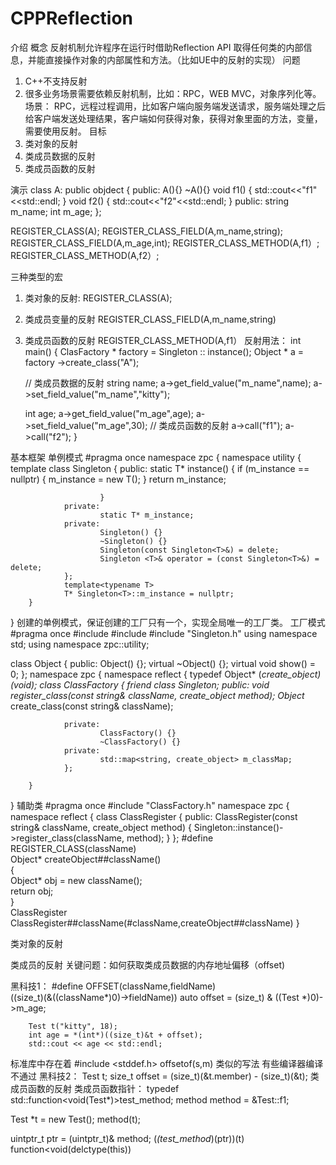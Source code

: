 # CPPReflection
介绍
概念
反射机制允许程序在运行时借助Reflection API 取得任何类的内部信息，并能直接操作对象的内部属性和方法。（比如UE中的反射的实现）
问题
1. C++不支持反射
2. 很多业务场景需要依赖反射机制，比如：RPC，WEB MVC，对象序列化等。
场景：
RPC，远程过程调用，比如客户端向服务端发送请求，服务端处理之后给客户端发送处理结果，客户端如何获得对象，获得对象里面的方法，变量，需要使用反射。
目标
1. 类对象的反射
2. 类成员数据的反射
3. 类成员函数的反射

演示
class A: public objdect
{
public:
    A(){}
    ~A(){}
    void f1()
    {
        std::cout<<"f1"<<std::endl;
    }
    void f2()
    {
        std::cout<<"f2"<<std::endl;
    }
public:
    string m_name;
    int m_age;
};

REGISTER_CLASS(A);
REGISTER_CLASS_FIELD(A,m_name,string);
REGISTER_CLASS_FIELD(A,m_age,int);
REGISTER_CLASS_METHOD(A,f1）;
REGISTER_CLASS_METHOD(A,f2）;

三种类型的宏
1. 类对象的反射:
REGISTER_CLASS(A);
2. 类成员变量的反射
REGISTER_CLASS_FIELD(A,m_name,string)
3. 类成员函数的反射
REGISTER_CLASS_METHOD(A,f1）
反射用法：
int main()
{
    ClasFactory * factory = Singleton<ClassFactory> :: instance();
    Object * a = factory ->create_class("A");
    
    // 类成员数据的反射
    string name;
    a->get_field_value("m_name",name);
    a->set_field_value("m_name","kitty");
    
    int age;
    a->get_field_value("m_age",age);
    a->set_field_value("m_age",30);
    // 类成员函数的反射
    a->call("f1");
    a->call("f2");
}

基本框架
单例模式
#pragma once
namespace zpc
{
        namespace utility
        {
                template <typename T>
                class Singleton
                {
                public:
                        static T* instance()
                        {
                                if (m_instance == nullptr)
                                {
                                        m_instance = new T();
                                }
                                return m_instance;

                        }
                private:
                        static T* m_instance;
                private:
                        Singleton() {}
                        ~Singleton() {}
                        Singleton(const Singleton<T>&) = delete;
                        Singleton <T>& operator = (const Singleton<T>&) = delete;
                };
                template<typename T>
                T* Singleton<T>::m_instance = nullptr;
        }
}
创建的单例模式，保证创建的工厂只有一个，实现全局唯一的工厂类。
工厂模式
#pragma once
#include <string>
#include<map>
#include "Singleton.h"
using namespace std;
using namespace zpc::utility;

class Object
{
public:
        Object() {};
        virtual ~Object() {};
        virtual void show() = 0;
};
namespace  zpc {
        namespace reflect
        {
                typedef Object* (*create_object)(void);
                class ClassFactory
                {
                        friend class Singleton<ClassFactory>;
                public:
                        void register_class(const string& className, create_object method);
                        Object* create_class(const string& className);

                private:
                        ClassFactory() {}
                        ~ClassFactory() {}
                private:
                        std::map<string, create_object> m_classMap;
                };

        }
}
辅助类
#pragma once
#include "ClassFactory.h"
namespace zpc {
        namespace reflect
        {
                class ClassRegister
                {
                public:
                        ClassRegister(const string& className, create_object method)
                        {
                                Singleton<ClassFactory>::instance()->register_class(className, method);
                        }
                };
#define REGISTER_CLASS(className)                        \
        Object* createObject##className()                        \
                {                                                                        \
                        Object* obj = new className();        \
                        return obj;                                                \
                }                                                                        \
        ClassRegister ClassRegister##className(#className,createObject##className)
        }

类对象的反射

类成员的反射
关键问题：如何获取类成员数据的内存地址偏移（offset)

黑科技1：
#define OFFSET(className,fieldName)\
    ((size_t)(&((className*)0)->fieldName))
        auto offset = (size_t) & ((Test *)0)->m_age;

        Test t("kitty", 18);
        int age = *(int*)((size_t)&t + offset);
        std::cout << age << std::endl;
标准库中存在着
#include <stddef.h> 
offsetof(s,m) 类似的写法
有些编译器编译不通过
黑科技2：
Test t;
size_t offset = (size_t)(&t.member) - (size_t)(&t);
类成员函数的反射
类成员函数指针：
typedef std::function<void(Test*)>test_method;
method method = &Test::f1;

Test *t = new Test();
method(t);

uintptr_t ptr = (uintptr_t)& method;
(*(test_method*)(ptr))(t)
function<void(delctype(this))
